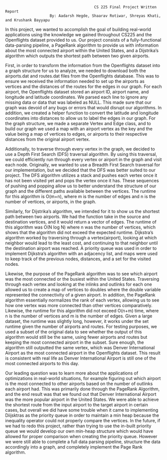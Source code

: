                                             CS 225 Final Project Written Report
                        By: Aadarsh Hegde, Shaarav Rotiwar, Shreyas Khati, and Krushank Bayyapu
In this project, we wanted to accomplish the goal of building real-world applications using the knowledge we gained throughout CS225 and the Openflights dataset provided to us. Our project consists of a fully-functional data-parsing pipeline, a PageRank algorithm to provide us with information about the most connected airport within the United States, and a Dijstrika’s algorithm which outputs the shortest path between two given airports.

First, in order to transform the information from the Openflights dataset into a graph structure for us to analyze, we needed to download both the airports.dat and routes.dat files from the Openflights database. This was to ensure we received the information needed to set up the airports as vertices and the distances of the routes for the edges in our graph. For each airport, the Openflights dataset stored an airport ID, airport name, and longitude and latitude coordinates. We parsed each line to ignore any missing data or data that was labeled as NULL. This made sure that our graph was devoid of any bugs or errors that would disrupt our algorithms. In addition, we created a helper function to convert the latitude and longitude coordinates into distances to allow us to label the edges in our graph. For the graph structure, we made a separate Vertex and Edge class, and to build our graph we used a map with an airport vertex as the key and the value being a map of vertices to edges, or airports to their respective distances from the original airport vertex.

Additionally, to traverse through every vertex in the graph, we decided to use a Depth First Search (DFS) traversal algorithm. By using this traversal, we could efficiently run through every vertex or airport in the graph and visit each node. Originally, we wanted to use a Breadth First Search traversal for our implementation, but we decided that the DFS was better suited to our project. The DFS algorithm utilizes a stack and pushes each vertex once it has not been visited yet and pops the vertex once it has. These sequences of pushing and popping allow us to better understand the structure of our graph and the different paths available between the vertices. The runtime for this algorithm is O(m+n), where m is the number of edges and n is the number of vertices, or airports, in the graph.

Similarly, for Dijstrika’s algorithm, we intended for it to show us the shortest path between two airports. We had the function take in the source and destination vertices, and it would return a vector of edges. The runtime of this algorithm was O(N log N) where n was the number of vertices, which shows that the algorithm did not exceed the expected runtime. Dijkstra’s algorithm worked by traversing through a vertex(airport), looking at which neighbor would lead to the least cost, and continuing to that neighbor until the destination airport was reached. A priority queue was used in order to implement Dijkstra’s algorithm with an adjacency list, and maps were used to keep track of the previous nodes, distances, and a set for the visited nodes.

Likewise, the purpose of the PageRank algorithm was to see which airport was the most connected or the busiest within the United States. Traversing through each vertex and looking at the inlinks and outlinks for each one allowed us to create a map of vertices to doubles where the double variable represented the connectivity of a given airport. In addition, the PageRank algorithm essentially normalizes the rank of each vertex, allowing us to see how one vertex was more connected than other vertices comparatively. Likewise, the runtime for this algorithm did not exceed O(n+m) time, where n is the number of vertices and m is the number of edges. Given a large dataset, the runtime was slightly long, however, it works under the set runtime given the number of airports and routes. For testing purposes, we used a subset of the original data to see whether the output of this algorithm would still be the same, using fewer airports and routes but
keeping the most connected airport in the subset. Sure enough, the algorithm still outputted the same vertex, which was Denver International Airport as the most connected airport in the Openflights dataset. This result is consistent with real life as Denver International Airport is still one of the most connected airports to this day.

Our leading question was to learn more about the applications of optimizations in real-world situations, for example figuring out which airport is the most connected to other airports based on the number of outlinks each airport had. This was primarily done through the PageRank Algorithm, and the end result was that we found out that Denver International Airport was the more popular airport in the United States. We were able to achieve the shortest route from the input airport to the target airport in certain cases, but overall we did have some trouble when it came to implementing Diijsktras as the priority queue in order to maintain a min heap because the inequality operator could not properly compare the vertices. In the future, if we had to redo this project, rather than trying to use the in-built priority queue we would develop our own min-heap structure which would have allowed for proper comparison when creating the priority queue. However we were still able to complete a full data parsing pipeline, structure the data accordingly into a graph, and completely implement the Page Rank algorithm.
